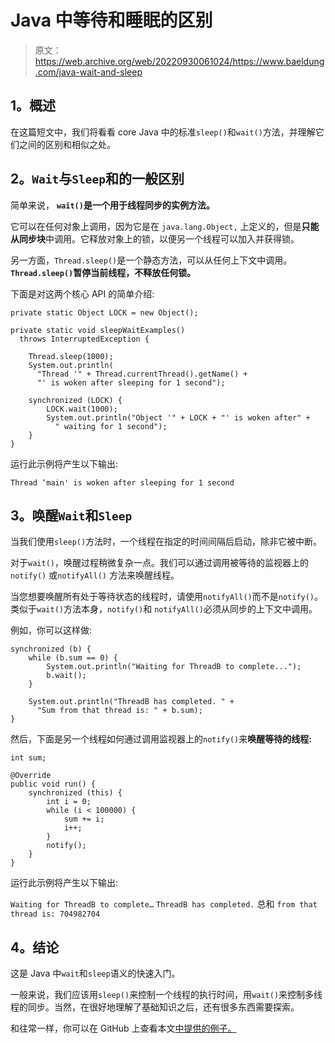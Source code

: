 # Java 中等待和睡眠的区别

> 原文：<https://web.archive.org/web/20220930061024/https://www.baeldung.com/java-wait-and-sleep>

## 1。概述

在这篇短文中，我们将看看 core Java 中的标准`sleep()`和`wait()`方法，并理解它们之间的区别和相似之处。

## 2。`Wait`与`Sleep`和的一般区别

简单来说， **`wait()`是一个用于线程同步的实例方法。**

它可以在任何对象上调用，因为它是在 `java.lang.Object,` 上定义的，但是**只能从同步块**中调用。它释放对象上的锁，以便另一个线程可以加入并获得锁。

另一方面，`Thread.sleep()`是一个静态方法，可以从任何上下文中调用。 **`Thread.sleep()`暂停当前线程，不释放任何锁。**

下面是对这两个核心 API 的简单介绍:

```
private static Object LOCK = new Object();

private static void sleepWaitExamples() 
  throws InterruptedException {

    Thread.sleep(1000);
    System.out.println(
      "Thread '" + Thread.currentThread().getName() +
      "' is woken after sleeping for 1 second");

    synchronized (LOCK) {
        LOCK.wait(1000);
        System.out.println("Object '" + LOCK + "' is woken after" +
          " waiting for 1 second");
    }
} 
```

运行此示例将产生以下输出:

`Thread ‘main' is woken after sleeping for 1 second`


## 3。唤醒`Wait`和`Sleep`

当我们使用`sleep()`方法时，一个线程在指定的时间间隔后启动，除非它被中断。

对于`wait()`，唤醒过程稍微复杂一点。我们可以通过调用被等待的监视器上的`notify()` 或`notifyAll()` 方法来唤醒线程。

当您想要唤醒所有处于等待状态的线程时，请使用`notifyAll()`而不是`notify()`。类似于`wait()`方法本身，`notify()`和 `notifyAll()`必须从同步的上下文中调用。

例如，你可以这样做:

```
synchronized (b) {
    while (b.sum == 0) {
        System.out.println("Waiting for ThreadB to complete...");
        b.wait();
    }

    System.out.println("ThreadB has completed. " + 
      "Sum from that thread is: " + b.sum);
}
```

然后，下面是另一个线程如何通过调用监视器上的`notify()`来**唤醒等待的线程:**

```
int sum;

@Override 
public void run() {
    synchronized (this) {
        int i = 0;
        while (i < 100000) {
            sum += i;
            i++; 
        }
        notify(); 
    } 
}
```

运行此示例将产生以下输出:

`Waiting for ThreadB to complete…`
`ThreadB has completed.` 总和 `from that thread is: 704982704`

## 4。结论

这是 Java 中`wait`和`sleep`语义的快速入门。

一般来说，我们应该用`sleep()`来控制一个线程的执行时间，用`wait()`来控制多线程的同步。当然，在很好地理解了基础知识之后，还有很多东西需要探索。

和往常一样，你可以在 GitHub 上查看本文[中提供的例子。](https://web.archive.org/web/20221006231509/https://github.com/eugenp/tutorials/tree/master/core-java-modules/core-java-concurrency-basic-2)